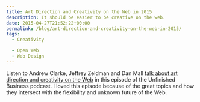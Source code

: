 ```yaml
---
title: Art Direction and Creativity on the Web in 2015
description: It should be easier to be creative on the web.
date: 2015-04-27T21:52:22+00:00
permalink: /blog/art-direction-and-creativity-on-the-web-in-2015/
tags:
  - Creativity

  - Open Web
  - Web Design
---
```


Listen to Andrew Clarke, Jeffrey Zeldman and Dan Mall [talk about art direction and creativity on the Web](http://stuffandnonsense.co.uk/blog/about/unfinished-business-episode-105-seventeen-coats-of-bullshit) in this episode of the Unfinished Business podcast. I loved this episode because of the great topics and how they intersect with the flexibility and unknown future of the Web.
